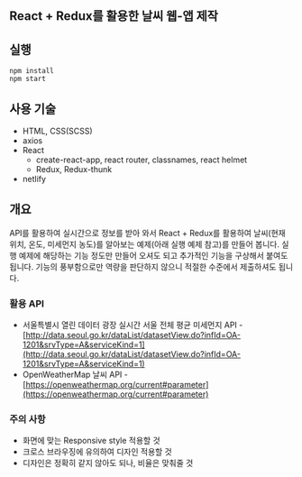## React + Redux를 활용한 날씨 웹-앱 제작

## 실행

```
npm install
npm start
```

## 사용 기술

- HTML, CSS(SCSS)
- axios
- React
  - create-react-app, react router, classnames, react helmet
  - Redux, Redux-thunk
- netlify

## 개요

API를 활용하여 실시간으로 정보를 받아 와서 React + Redux를 활용하여 날씨(현재 위치, 온도, 미세먼지 농도)를 알아보는 예제(아래 실행 예제 참고)를 만들어 봅니다. 실행 예제에 해당하는 기능 정도만 만들어 오셔도 되고 추가적인 기능을 구상해서 붙여도 됩니다. 기능의 풍부함으로만 역량을 판단하지 않으니 적절한 수준에서 제출하셔도 됩니다.

### 활용 API

- 서울특별시 열린 데이터 광장 실시간 서울 전체 평균 미세먼지 API - [http://data.seoul.go.kr/dataList/datasetView.do?infId=OA-1201&srvType=A&serviceKind=1](http://data.seoul.go.kr/dataList/datasetView.do?infId=OA-1201&srvType=A&serviceKind=1)
- OpenWeatherMap 날씨 API - [https://openweathermap.org/current#parameter](https://openweathermap.org/current#parameter)

### 주의 사항

- 화면에 맞는 Responsive style 적용할 것
- 크로스 브라우징에 유의하여 디자인 적용할 것
- 디자인은 정확히 같지 않아도 되나, 비율은 맞춰줄 것
